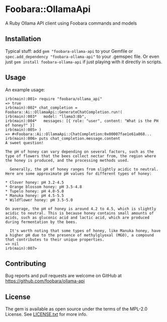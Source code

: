 # Foobara::OllamaApi

A Ruby Ollama API client using Foobara commands and models

## Installation

Typical stuff: add `gem "foobara-ollama-api` to your Gemfile or `spec.add_dependency "foobara-ollama-api"` to
your .gemspec file. Or even just `gem install foobara-ollama-api` if just playing with it directly in scripts.

## Usage

An example usage:

```irb
irb(main):001> require "foobara/ollama_api"
=> true
irb(main):002* chat_completion = Foobara::Ai::OllamaApi::GenerateChatCompletion.run!(
irb(main):003*   model: "llama3:8b",
irb(main):004*   messages: [{ role: "user", content: "What is the PH of honey?" }]
irb(main):005> )
=> #<Foobara::Ai::OllamaApi::ChatCompletion:0x00007fae1e61a868...
irb(main):006> puts chat_completion.message.content
A sweet question!

The pH of honey can vary depending on several factors, such as the type of flowers that the bees collect nectar from, the region where the honey is produced, and the processing methods used.

  Generally, the pH of honey ranges from slightly acidic to neutral. Here are some approximate pH values for different types of honey:

* Clover honey: pH 3.2-4.5
* Orange blossom honey: pH 3.5-4.8
* Tupelo honey: pH 4.0-5.0
* Manuka honey: pH 4.5-5.5
* Wildflower honey: pH 3.5-5.0

On average, the pH of honey is around 4.2 to 4.5, which is slightly acidic to neutral. This is because honey contains small amounts of acids, such as gluconic acid and lactic acid, which are produced during fermentation by the bees.

  It's worth noting that some types of honey, like Manuka honey, have a higher pH due to the presence of methylglyoxal (MGO), a compound that contributes to their unique properties.
=> nil
irb(main):007>
```

## Contributing

Bug reports and pull requests are welcome on GitHub
at https://github.com/foobara/ollama-api

## License

The gem is available as open source under the terms of the MPL-2.0 License.
See [LICENSE.txt](LICENSE.txt) for more info.
